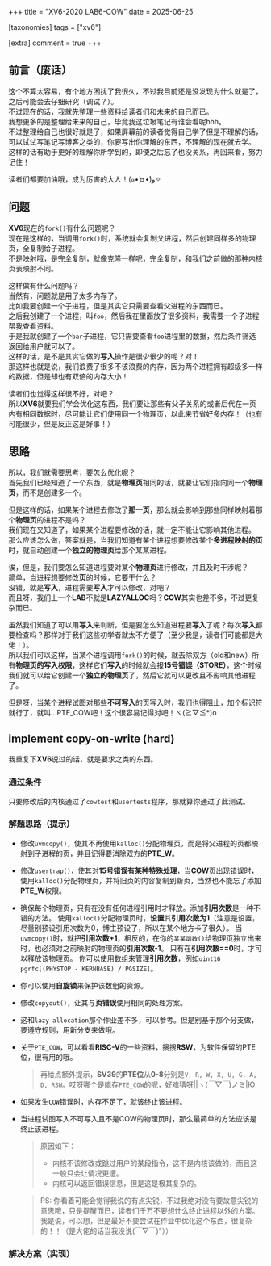 +++
title = "XV6-2020 LAB6-COW"
date = 2025-06-25

[taxonomies]
tags = ["xv6"]

[extra]
comment = true
+++

## 前言（废话）
这个不算太容易，有个地方困扰了我很久，不过我目前还是没发现为什么就是了，之后可能会去仔细研究（调试？）。        
不过现在的话，我就先整理一些资料给读者们和未来的自己而已。      
我想更多的是整理给未来的自己，毕竟我这垃圾笔记有谁会看呢hhh。       
不过整理给自己也很好就是了，如果屏幕前的读者觉得自己学了但是不理解的话，可以试试写笔记写博客之类的，你要写出你理解的东西，不理解的现在就去学。      
这样的话有助于更好的理解你所学到的，即使之后忘了也没关系，再回来看，努力记住！      

读者们都要加油哦，成为厉害的大人！(๑•̀ㅂ•́)و✧

## 问题
**XV6**现在的`fork()`有什么问题呢？       
现在是这样的，当调用`fork()`时，系统就会复制父进程，然后创建同样多的物理页，全复制给子进程。      
不是映射哦，是完全复制，就像克隆一样呢，完全复制，和我们之前做的那种内核页表映射不同。

这样做有什么问题吗？        
当然有，问题就是用了太多内存了。        
比如我要创建一个子进程，但是其实它只需要查看父进程的东西而已。      
之后我创建了一个进程，叫`foo`，然后我在里面放了很多资料，我需要一个子进程帮我查看资料。     
于是我就创建了一个`bar`子进程，它只需要查看`foo`进程里的数据，然后条件筛选返回给用户就可以了。      
这样的话，是不是其实它做的**写入**操作是很少很少的呢？对！      
那这样也就是说，我们浪费了很多不该浪费的内存，因为两个进程拥有超级多一样的数据，但是却也有双倍的内存大小！      

读者们也觉得这样很不好，对吧？      
所以**XV6**就要我们学会优化这东西，我们要让那些有父子关系的或者后代在一页内有相同数据时，尽可能让它们使用同一个物理页，以此来节省好多内存！（也有可能很少，但是反正这是好事！）

## 思路
所以，我们就需要思考，要怎么优化呢？        
首先我们已经知道了一个东西，就是**物理页**相同的话，就要让它们指向同一个**物理页**，而不是创建多一个。      

但是这样的话，如果某个进程去修改了**那一页**，那么就会影响到那些同样映射着那个**物理页**的进程不是吗？      
我们现在又知道了，如果某个进程要修改的话，就一定不能让它影响其他进程。      
那么应该怎么做，答案就是，当我们知道有某个进程想要修改某个**多进程映射的页**时，就自动创建一个**独立的物理页**给那个某某进程。      

诶，但是，我们要怎么知道进程要对某个**物理页**进行修改，并且及时干涉呢？        
简单，当进程想要修改**页**的时候，它要干什么？      
没错，就是**写入**，进程需要**写入**才可以修改，对吧？      
而且呀，我们上一个**LAB**不就是**LAZYALLOC**吗？**COW**其实也差不多，不过更复杂而已。       

虽然我们知道了可以用**写入**来判断，但是要怎么知道进程要**写入**了呢？每次**写入**都要检查吗？那样对于我们这些初学者就太不方便了（至少我是，读者们可能都是大佬！）。        
所以我们可以这样，当某个进程调用`fork()`的时候，就去除双方（old和new）所有**物理页的写入权限**，这样它们**写入**的时候就会报**15号错误（STORE）**，这个时候我们就可以给它创建一个**独立的物理页**了，然后它就可以更改且不影响其他进程了。

但是呀，当某个进程试图对那些**不可写入**的页写入时，我们也得阻止，加个标识符就行了，就叫...PTE_COW吧！这个很容易记得对吧！ヾ(≧▽≦*)o

## implement copy-on-write (hard)
我重复下**XV6**说过的话，就是要求之类的东西。

### 通过条件
只要修改后的内核通过了`cowtest`和`usertests`程序，那就算你通过了此测试。

### 解题思路（提示）
- 修改`uvmcopy()`，使其不再使用`kalloc()`分配物理页，而是将父进程的页都映射到子进程的页，并且记得要消除双方的**PTE_W**。
- 修改`usertrap()`，使其对**15号错误有某种特殊处理**，当**COW**页出现错误时，使用`kalloc()`分配物理页，并将旧页的内容复制到新页，当然也不能忘了添加**PTE_W**权限。
- 确保每个物理页，只有在没有任何进程引用时才释放。添加**引用次数**是一种不错的方法。
使用`kalloc()`分配物理页时，**设置**其**引用次数为1**（注意是设置，尽量别预设引用次数为0，博主预设了，所以在某个地方卡了很久）。
当`uvmcopy()`时，就把**引用次数+1**，相反的，在你的`某某函数()`给物理页独立出来时，也必须对之前映射的物理页的**引用次数-1**。
只有在**引用次数==0**时，才可以释放该物理页。
你可以使用数组来管理**引用次数**，例如`uint16 pgrfc[(PHYSTOP - KERNBASE) / PGSIZE]`。
- 你可以使用**自旋锁**来保护该数组的资源。
- 修改`copyout()`，让其与**页错误**使用相同的处理方案。
- 这和`lazy allocation`那个作业差不多，可以参考。但是别基于那个分支做，要遵守规则，用新分支来做哦。
- 关于`PTE_COW`，可以看看**RISC-V**的一些资料，搜搜**RSW**，为软件保留的PTE位，很有用的哦。

	>再给点额外提示，**SV39**的**PTE位**从**0-8**分别是`V, R, W, X, U, G, A, D, RSW`。哎呀哪个是能存`PTE_COW`的呢，好难猜呀||ヽ(*￣▽￣*)ノミ|Ю

- 如果发生`COW`错误时，内存不足了，就该终止该进程。
- 当进程试图写入不可写入且不是COW的物理页时，那么最简单的方法应该是终止该进程。

	>原因如下：
	>- 内核不该修改或跳过用户的某段指令，这不是内核该做的，而且这一般只会让情况更遭。
	>- 内核可以返回错误信息，但是这是极其复杂的。

	>PS: 你看着可能会觉得我说的有点尖锐，不过我绝对没有要故意尖锐的意思哦，只是提醒而已，读者们千万不要想什么终止进程以外的方案。我是说，可以想，但是最好不要尝试在作业中优化这个东西，很复杂的！！（是大佬的话当我没说(￣▽￣)"））

### 解决方案（实现）